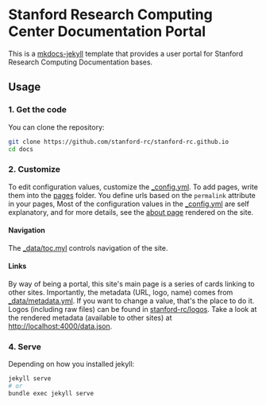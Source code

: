# Stanford Research Computing Center Documentation Portal

This is a [mkdocs-jekyll](https://github.com/vsoch/mkdocs-jekll) template
that provides a user portal for Stanford Research Computing Documentation
bases.


## Usage

### 1. Get the code

You can clone the repository:

```bash
git clone https://github.com/stanford-rc/stanford-rc.github.io
cd docs
```

### 2. Customize

To edit configuration values, customize the [_config.yml](_config.yml).
To add pages, write them into the [pages](pages) folder. 
You define urls based on the `permalink` attribute in your pages,
Most of the configuration values in the [_config.yml](_config.yml) are self explanatory,
and for more details, see the [about page](https://vsoch.github.io/mkdocs-jekyll/about/)
rendered on the site.

#### Navigation

The [_data/toc.myl](_data/toc.yml) controls navigation of the site.

#### Links

By way of being a portal, this site's main page is a series of cards linking
to other sites. Importantly, the metadata (URL, logo, name) comes from 
[_data/metadata.yml](_data/metadata.yml). If you want to change a value,
that's the place to do it. Logos (including raw files) can be found in
[stanford-rc/logos](https://github.com/stanford-rc/logos).
Take a look at the rendered metadata (available to other sites) at
[http://localhost:4000/data.json](http://localhost:4000/data.json).

### 4. Serve

Depending on how you installed jekyll:

```bash
jekyll serve
# or
bundle exec jekyll serve
```
